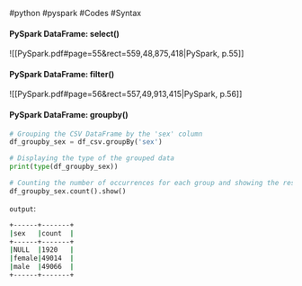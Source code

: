 #python #pyspark #Codes #Syntax 

#### PySpark DataFrame: select()
![[PySpark.pdf#page=55&rect=559,48,875,418|PySpark, p.55]]

#### PySpark DataFrame: filter()
![[PySpark.pdf#page=56&rect=557,49,913,415|PySpark, p.56]]

#### PySpark DataFrame: groupby()
```Python
# Grouping the CSV DataFrame by the 'sex' column
df_groupby_sex = df_csv.groupBy('sex')

# Displaying the type of the grouped data
print(type(df_groupby_sex))

# Counting the number of occurrences for each group and showing the result
df_groupby_sex.count().show()
```

`output`:
```Bash
+------+-------+
|sex   |count  |
+------+-------+
|NULL  |1920   |
|female|49014  |
|male  |49066  |
+------+-------+
```

